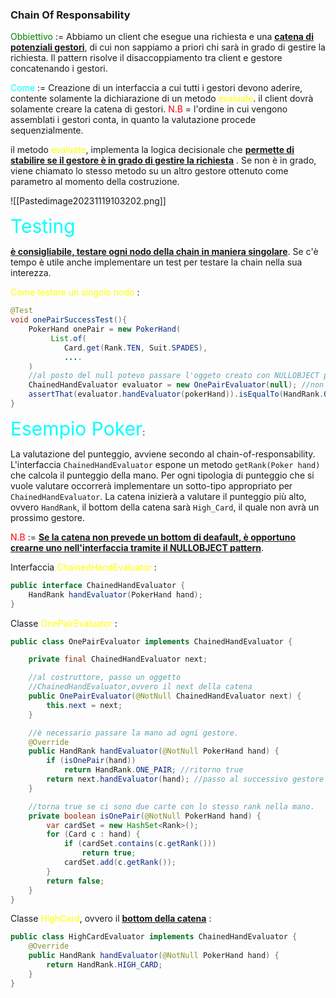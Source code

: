 ### Chain Of Responsability

<span style=color:green>Obbiettivo</span> := Abbiamo un client che esegue una richiesta e una <b><u>catena di potenziali gestori</u></b>, di cui non sappiamo a priori chi sarà in grado di gestire la richiesta. 
Il pattern risolve il disaccoppiamento tra client e gestore 
concatenando i gestori. 

<span style=color:cyan>Come</span> := Creazione di un interfaccia a cui tutti i gestori devono aderire, contente solamente la dichiarazione di un metodo <span style=color:yellow>evaluate</span>. il client dovrà solamente creare la catena di gestori. 
<span style=color:red>N.B</span> = l'ordine in cui vengono assemblati i gestori conta, in quanto la valutazione procede sequenzialmente. 

il metodo <span style=color:yellow>evaluate</span>, implementa la logica decisionale che <b><u>permette di stabilire se il gestore è in grado di gestire la richiesta</b></u> . Se non è in grado, viene chiamato lo stesso metodo su un altro gestore ottenuto come parametro al momento della costruzione. 

![[Pastedimage20231119103202.png]]

<span style=color:cyan;font-size:30px>Testing</span>

<b><u>è consigliabile, testare ogni nodo della chain in maniera singolare</u></b>. 
Se c'è tempo è utile anche implementare un test per testare la chain nella sua interezza. 

<span style=color:yellow>Come testare un singolo nodo</span> : 
``` java
@Test
void onePairSuccessTest(){
	PokerHand onePair = new PokerHand(
		 List.of(
            Card.get(Rank.TEN, Suit.SPADES),
            ....
	)
	//al posto del null potevo passare l'oggeto creato con NULLOBJECT pattern
	ChainedHandEvaluator evaluator = new OnePairEvaluator(null); //non ho un next
	assertThat(evaluator.handEvaluator(pokerHand)).isEqualTo(HandRank.ONE_PAIR)
}
```

<span style=color:cyan;font-size:30px>Esempio Poker</span>:

La valutazione del punteggio, avviene secondo al chain-of-responsability. L'interfaccia `ChainedHandEvaluator` espone un metodo `getRank(Poker hand)` che calcola il punteggio della mano. 
Per ogni tipologia di punteggio che si vuole valutare occorrerà implementare un sotto-tipo appropriato per `ChainedHandEvaluator`. 
La catena inizierà a valutare il punteggio più alto, ovvero `HandRank`, il bottom della catena sarà `High_Card`, il quale non avrà un prossimo gestore. 

<span style=color:red>N.B</span> := <b><u>Se la catena non prevede un bottom di deafault, è opportuno crearne uno nell'interfaccia tramite il NULLOBJECT pattern</u></b>. 

Interfaccia <span style=color:yellow>ChainedHandEvaluator</span> : 
``` java
public interface ChainedHandEvaluator {
    HandRank handEvaluator(PokerHand hand);
}
```

Classe <span style=color:yellow>OnePairEvaluator</span> : 
``` java
public class OnePairEvaluator implements ChainedHandEvaluator {

    private final ChainedHandEvaluator next;

    //al costruttore, passo un oggetto 
    //ChainedHandEvaluator,ovvero il next della catena
    public OnePairEvaluator(@NotNull ChainedHandEvaluator next) {
        this.next = next;
    }

	//è necessario passare la mano ad ogni gestore.
    @Override
    public HandRank handEvaluator(@NotNull PokerHand hand) {
        if (isOnePair(hand))
            return HandRank.ONE_PAIR; //ritorno true
        return next.handEvaluator(hand); //passo al successivo gestore
    }

	//torna true se ci sono due carte con lo stesso rank nella mano. 
    private boolean isOnePair(@NotNull PokerHand hand) {
        var cardSet = new HashSet<Rank>(); 
        for (Card c : hand) {
            if (cardSet.contains(c.getRank()))
                return true;
            cardSet.add(c.getRank());
        }
        return false;
    }
}
```

Classe <span style=color:yellow>HighCard</span>, ovvero il <b><u>bottom della catena</u></b> :
``` java
public class HighCardEvaluator implements ChainedHandEvaluator {
    @Override
    public HandRank handEvaluator(@NotNull PokerHand hand) {
        return HandRank.HIGH_CARD;
    }
}
```
